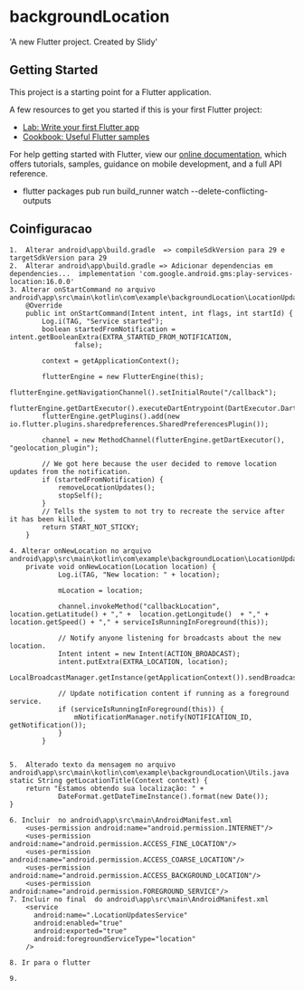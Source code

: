 # backgroundLocation

&#x27;A new Flutter project. Created by Slidy&#x27;

## Getting Started

This project is a starting point for a Flutter application.

A few resources to get you started if this is your first Flutter project:

- [Lab: Write your first Flutter app](https://flutter.dev/docs/get-started/codelab)
- [Cookbook: Useful Flutter samples](https://flutter.dev/docs/cookbook)

For help getting started with Flutter, view our
[online documentation](https://flutter.dev/docs), which offers tutorials,
samples, guidance on mobile development, and a full API reference.


 - flutter packages pub run build_runner watch --delete-conflicting-outputs

 ## Coinfiguracao 
 
    1.  Alterar android\app\build.gradle  => compileSdkVersion para 29 e targetSdkVersion para 29
    2.  Alterar android\app\build.gradle => Adicionar dependencias em dependencies...  implementation 'com.google.android.gms:play-services-location:16.0.0'
    3. Alterar onStartCommand no arquivo android\app\src\main\kotlin\com\example\backgroundLocation\LocationUpdatesService.java
        @Override
        public int onStartCommand(Intent intent, int flags, int startId) {
            Log.i(TAG, "Service started");
            boolean startedFromNotification = intent.getBooleanExtra(EXTRA_STARTED_FROM_NOTIFICATION,
                    false);

            context = getApplicationContext();

            flutterEngine = new FlutterEngine(this);
            flutterEngine.getNavigationChannel().setInitialRoute("/callback");
            flutterEngine.getDartExecutor().executeDartEntrypoint(DartExecutor.DartEntryPoint.createDefault());
            flutterEngine.getPlugins().add(new io.flutter.plugins.sharedpreferences.SharedPreferencesPlugin());

            channel = new MethodChannel(flutterEngine.getDartExecutor(), "geolocation_plugin");

            // We got here because the user decided to remove location updates from the notification.
            if (startedFromNotification) {
                removeLocationUpdates();
                stopSelf();
            }
            // Tells the system to not try to recreate the service after it has been killed.
            return START_NOT_STICKY;
        }
    
    4. Alterar onNewLocation no arquivo android\app\src\main\kotlin\com\example\backgroundLocation\LocationUpdatesService.java
        private void onNewLocation(Location location) {
                Log.i(TAG, "New location: " + location);

                mLocation = location;

                channel.invokeMethod("callbackLocation", location.getLatitude() + "," +  location.getLongitude()  + "," + location.getSpeed() + "," + serviceIsRunningInForeground(this));
                
                // Notify anyone listening for broadcasts about the new location.
                Intent intent = new Intent(ACTION_BROADCAST);
                intent.putExtra(EXTRA_LOCATION, location);
                LocalBroadcastManager.getInstance(getApplicationContext()).sendBroadcast(intent);

                // Update notification content if running as a foreground service.
                if (serviceIsRunningInForeground(this)) {
                    mNotificationManager.notify(NOTIFICATION_ID, getNotification());
                }
            }
    
    
    5.  Alterado texto da mensagem no arquivo android\app\src\main\kotlin\com\example\backgroundLocation\Utils.java
    static String getLocationTitle(Context context) {
        return "Estamos obtendo sua localização: " + 
                DateFormat.getDateTimeInstance().format(new Date());
    }
    
    6. Incluir  no android\app\src\main\AndroidManifest.xml
        <uses-permission android:name="android.permission.INTERNET"/>
        <uses-permission android:name="android.permission.ACCESS_FINE_LOCATION"/>
        <uses-permission android:name="android.permission.ACCESS_COARSE_LOCATION"/>
        <uses-permission android:name="android.permission.ACCESS_BACKGROUND_LOCATION"/>
        <uses-permission android:name="android.permission.FOREGROUND_SERVICE"/>
    7. Incluir no final  do android\app\src\main\AndroidManifest.xml
        <service 
          android:name=".LocationUpdatesService"
          android:enabled="true"
          android:exported="true"
          android:foregroundServiceType="location"
        />

    8. Ir para o flutter

    9. 


